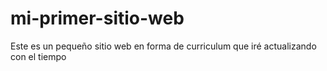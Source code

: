 # mi-primer-sitio-web
Este es un pequeño sitio web en forma de curriculum que iré actualizando con el tiempo
